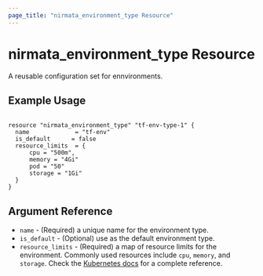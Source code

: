 ```yaml
---
page_title: "nirmata_environment_type Resource"
---
```


# nirmata_environment_type Resource

A reusable configuration set for ennvironments.

## Example Usage

```hcl

resource "nirmata_environment_type" "tf-env-type-1" {
  name             = "tf-env"
  is_default      = false
  resource_limits  = {
      cpu = "500m",
      memory = "4Gi"
      pod = "50"
      storage = "1Gi"
  }
}

```

## Argument Reference

* `name` - (Required) a unique name for the environment type.
* `is_default` - (Optional) use as the default environment type.
* `resource_limits` - (Required) a map of resource limits for the environment. Commonly used resources include `cpu`, `memory`, and `storage`. Check the [Kubernetes docs](https://kubernetes.io/docs/concepts/configuration/manage-resources-containers/) for a complete reference.
